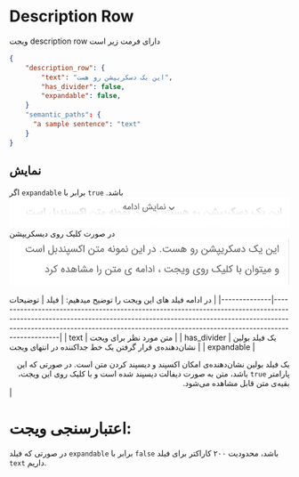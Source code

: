 # Description Row
 ویجت description row دارای فرمت زیر است
```json
{
    "description_row": {
        "text": "این یک دسکریپشن رو هست",
        "has_divider": false,
        "expandable": false,
    }
    "semantic_paths": {
      "a sample sentence": "text"
    }
}
```

## نمایش
اگر `expandable` برابر با `true` باشد.
![ScreenShot](doc-images/description_row_not_expanded.png)
در صورت کلیک روی دیسکریپشن
![ScreenShot](doc-images/description_row_expanded.png)

در ادامه فیلد های این ویجت را توضیح میدهیم:
| فیلد         | توضیحات                                                                                                                                                                                                                                                    |
|--------------|------------------------------------------------------------------------------------------------------------------------------------------------------------------------------------------------------------------------------------------------------------|
| text         | متن مورد نظر برای ویجت                                                                                                                                                                                                                                      |
| has_divider  | یک فیلد بولین نشان‌دهنده‌ی قرار گرفتن یک خط جداکننده در انتهای ویجت                                                                                                                                                                                         |
| expandable   | <div dir="rtl">یک فیلد بولین نشان‌دهنده‌ی امکان اکسپند و دیسپند کردن متن است. در صورتی که این پارامتر `true` باشد، متن به صورت دیفالت دیسپند شده است و با کلیک روی این ویجت، بقیه‌ی متن قابل مشاهده می‌شود.</div>                                           |


# اعتبارسنجی ویجت:

در صورتی که فیلد `expandable` برابر با `false` باشد، محدودیت ۲۰۰ کاراکتر برای فیلد `text` داریم.
